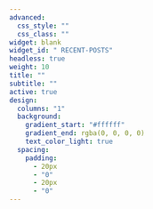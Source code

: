 ```yaml
---
advanced:
  css_style: ""
  css_class: ""
widget: blank
widget_id: " RECENT-POSTS"
headless: true
weight: 10
title: ""
subtitle: ""
active: true
design:
  columns: "1"
  background:
    gradient_start: "#ffffff"
    gradient_end: rgba(0, 0, 0, 0)
    text_color_light: true
  spacing:
    padding:
      - 20px
      - "0"
      - 20px
      - "0"
---
```

